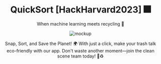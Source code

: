 <h1 align="center">QuickSort [HackHarvard2023] 🎆</h1>
<p align="center">When machine learning meets recycling 🤝</p>
<p align="center">
  <img src="https://github.com/wgervasio/HackHarvard2023/assets/104884933/44ddeda5-2bb5-4434-a21f-0d8f7ed5f6e1" alt="mockup">
</p>
<p align="center">Snap, Sort, and Save the Planet! 🌍 With just a click, make your trash talk eco-friendly with our app. Don't waste another moment—join the clean scene team today! 📸♻️</p>
